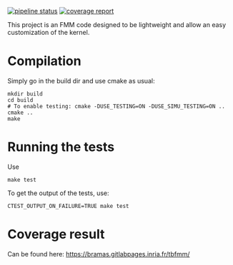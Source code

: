[![pipeline status](https://gitlab.inria.fr/bramas/tbfmm/badges/master/pipeline.svg)](https://gitlab.inria.fr/bramas/tbfmm/commits/master)
[![coverage report](https://gitlab.inria.fr/bramas/tbfmm/badges/master/coverage.svg)](https://gitlab.inria.fr/bramas/tbfmm/commits/master)

This project is an FMM code designed to be lightweight and allow
an easy customization of the kernel.

# Compilation

Simply go in the build dir and use cmake as usual:
```
mkdir build
cd build
# To enable testing: cmake -DUSE_TESTING=ON -DUSE_SIMU_TESTING=ON ..
cmake ..
make
```

# Running the tests

Use
```
make test
```

To get the output of the tests, use:
```
CTEST_OUTPUT_ON_FAILURE=TRUE make test
```

# Coverage result

Can be found here: https://bramas.gitlabpages.inria.fr/tbfmm/

